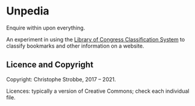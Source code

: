 # Unpedia
Enquire within upon everything. 

An experiment in using the [Library of Congress Classification System](https://www.loc.gov/catdir/cpso/lcco/)
to classify bookmarks and other information on a website.

## Licence and Copyright

Copyright: Christophe Strobbe, 2017 – 2021.

Licences: typically a version of Creative Commons; check each individual file.
